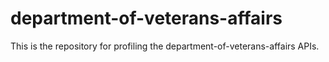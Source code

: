 # department-of-veterans-affairs
This is the repository for profiling the department-of-veterans-affairs APIs.
